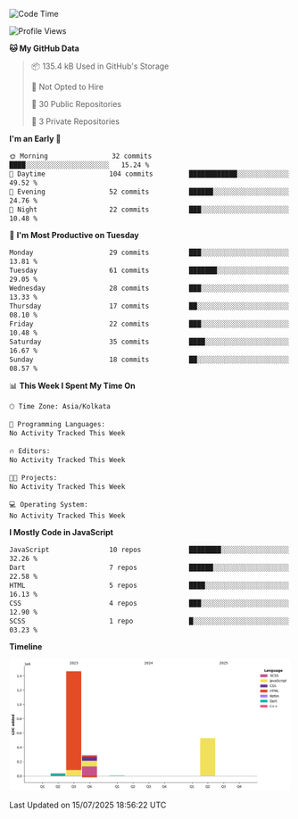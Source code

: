 <!--START_SECTION:waka-->
![Code Time](http://img.shields.io/badge/Code%20Time-359%20hrs%204%20mins-blue)

![Profile Views](http://img.shields.io/badge/Profile%20Views-1-blue)

**🐱 My GitHub Data** 

> 📦 135.4 kB Used in GitHub's Storage 
 > 
> 🚫 Not Opted to Hire
 > 
> 📜 30 Public Repositories 
 > 
> 🔑 3 Private Repositories 
 > 
**I'm an Early 🐤** 

```text
🌞 Morning                32 commits          ████░░░░░░░░░░░░░░░░░░░░░   15.24 % 
🌆 Daytime                104 commits         ████████████░░░░░░░░░░░░░   49.52 % 
🌃 Evening                52 commits          ██████░░░░░░░░░░░░░░░░░░░   24.76 % 
🌙 Night                  22 commits          ███░░░░░░░░░░░░░░░░░░░░░░   10.48 % 
```
📅 **I'm Most Productive on Tuesday** 

```text
Monday                   29 commits          ███░░░░░░░░░░░░░░░░░░░░░░   13.81 % 
Tuesday                  61 commits          ███████░░░░░░░░░░░░░░░░░░   29.05 % 
Wednesday                28 commits          ███░░░░░░░░░░░░░░░░░░░░░░   13.33 % 
Thursday                 17 commits          ██░░░░░░░░░░░░░░░░░░░░░░░   08.10 % 
Friday                   22 commits          ███░░░░░░░░░░░░░░░░░░░░░░   10.48 % 
Saturday                 35 commits          ████░░░░░░░░░░░░░░░░░░░░░   16.67 % 
Sunday                   18 commits          ██░░░░░░░░░░░░░░░░░░░░░░░   08.57 % 
```


📊 **This Week I Spent My Time On** 

```text
🕑︎ Time Zone: Asia/Kolkata

💬 Programming Languages: 
No Activity Tracked This Week

🔥 Editors: 
No Activity Tracked This Week

🐱‍💻 Projects: 
No Activity Tracked This Week

💻 Operating System: 
No Activity Tracked This Week
```

**I Mostly Code in JavaScript** 

```text
JavaScript               10 repos            ████████░░░░░░░░░░░░░░░░░   32.26 % 
Dart                     7 repos             ██████░░░░░░░░░░░░░░░░░░░   22.58 % 
HTML                     5 repos             ████░░░░░░░░░░░░░░░░░░░░░   16.13 % 
CSS                      4 repos             ███░░░░░░░░░░░░░░░░░░░░░░   12.90 % 
SCSS                     1 repo              █░░░░░░░░░░░░░░░░░░░░░░░░   03.23 % 
```



**Timeline**

![Lines of Code chart](https://raw.githubusercontent.com/sairam030/sairam030/main/assets/bar_graph.png)


 Last Updated on 15/07/2025 18:56:22 UTC
<!--END_SECTION:waka-->
